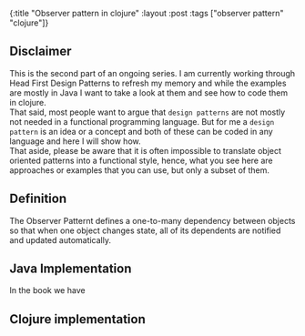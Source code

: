 {:title "Observer pattern in clojure"
 :layout :post
 :tags  ["observer pattern" "clojure"]}
 
## Disclaimer

This is the second part of an ongoing series. I am currently working through Head First Design Patterns to refresh my
memory and while the examples are mostly in Java I want to take a look at them and see how to code them in clojure.  
That said, most people want to argue that `design patterns` are not mostly not needed in a functional programming 
language. But for me a `design pattern` is an idea or a concept and both of these can be coded in any language and
here I will show how.  
That aside, please be aware that it is often impossible to translate object oriented patterns into a functional 
style, hence, what you see here are approaches or examples that you can use, but only a subset of them. 

## Definition

The Observer Patternt defines a one-to-many dependency between objects so that when one object changes state, all of
its dependents are notified and updated automatically.

## Java Implementation

In the book we have 

## Clojure implementation